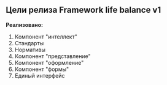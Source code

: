 ## Цели релиза Framework life balance v1

**Реализовано:**

1. Компонент "интеллект"
2. Стандарты
3. Нормативы
4. Компонент "представление"
5. Компонент "оформление"
6. Компонент "формы"
7. Единый интерфейс